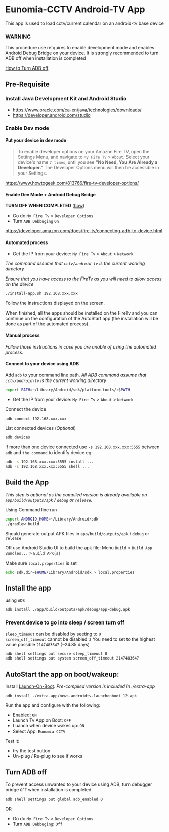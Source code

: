 # Eunomia-CCTV Android-TV App

This app is used to load cctv/current calendar on an android-tv base device

### WARNING

This procedure use retquires to enable development mode and enables Android Debug Bridge on your device. 
It is strongly recommended to turn ADB off when installation is completed

[How to Turn ADB off](#turn-adb-off)

## Pre-Requisite

### Install Java Development Kit and Android Studio

- https://www.oracle.com/ca-en/java/technologies/downloads/
- https://developer.android.com/studio


### Enable Dev mode

#### Put your device in dev mode

> To enable developer options on your Amazon Fire TV, open the Settings Menu, and navigate to 
> `My Fire TV` > `About`. Select your device's name `7 times`, until you see **"No Need, You Are Already a Developer."** The Developer Options menu will then be accessible in your Settings.

https://www.howtogeek.com/813766/fire-tv-developer-options/


#### Enable Dev Mode + Android Debug Bridge 

**TURN OFF WHEN COMPLETED** ([how](#turn-adb-off))

- Go do `My Fire Tv` > `Developer Options` 
- Turn `ADB Debbuging` `On`

https://developer.amazon.com/docs/fire-tv/connecting-adb-to-device.html

#### Automated process

- Get the IP from your device: `My Fire Tv` > `About` > `Network` 

*The command assume that `cctv/android-tv` is the current working directory*

*Ensure that you have access to the FireTv as you will need to allow access on the device*

```sh
./install-app.sh 192.168.xxx.xxx
```

Follow the instructions displayed on the screen.

When finished, all the apps should be installed on the FireTv and you can continue on the configuration of the AutoStart app (the installation will be done as part of the automated process).

#### Manual process

*Follow those instructions in case you are unable of using the automated process.*

#### Connect to your device using ADB 

Add `adb` to your command line path. 
*All ADB command assume that `cctv/android-tv` is the current working directory*

```sh
export PATH=~/Library/Android/sdk/platform-tools/:$PATH
```

- Get the IP from your device: `My Fire Tv` > `About` > `Network` 

Connect the device
```sh
adb connect 192.168.xxx.xxx
```

List connected devices (*Optional*)

```sh
adb devices
```

if more than one device connected use `-s 192.168.xxx.xxx:5555` between `adb` and `the command` to identify device
eg:

```sh
adb -s 192.168.xxx.xxx:5555 install ...
adb -s 192.168.xxx.xxx:5555 shell ...
```

## Build the App

*This step is optional as the compiled version is already available on `app/build/outputs/apk` / `debug` or `release`.*

Using Command line run 

```sh
export ANDROID_HOME=~/Library/Android/sdk
./gradlew build
```
Should generate output APK files in `app/build/outputs/apk` / `debug` or `release`

OR use Android Studio UI to build the apk file: Menu `Build` > `Build App Bundles...` > `Build APK(s)`

Make sure `local.properties` is set 
```sh 
echo sdk.dir=$HOME/Library/Android/sdk > local.properties 
```

## Install the app

using `ADB`

```sh
adb install ./app/build/outputs/apk/debug/app-debug.apk
```

### Prevent device to go into sleep / screen turn off 

`sleep_timeout` can be disabled by seeting to `0` <br>
`screen_off_timeout` cannot be disabled :( You need to set to the highest value possible `2147483647` (~24.85 days)

```sh
adb shell settings put secure sleep_timeout 0
adb shell settings put system screen_off_timeout 2147483647
```

## AutoStart the app on boot/wakeup:

Install [Launch-On-Boot](https://github.com/ITVlab/Launch-On-Boot). *Pre-compiled version is included in ./extra-app*

```
adb install ./extra-app/news.androidtv.launchonboot_12.apk
```

Run the app and configure with the following:
- Enabled: `ON`
- Launch Tv App on Boot: `OFF`
- Luanch when device wakes up: `ON`
- Select App: `Eunomia CCTV`

Test it: 
- try the test button
- Un-plug / Re-plug to see if works

## Turn ADB off 

To prevent access unwanted to your device using ADB, turn debugger bridge `OFF` when installation is completed.

```sh
adb shell settings put global adb_enabled 0
```

OR 

- Go do `My Fire Tv` > `Developer Options` 
- Turn `ADB Debbuging`: `Off`
